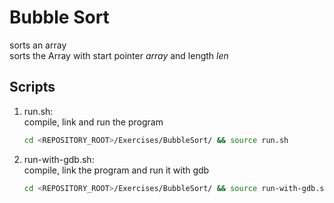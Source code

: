 # Bubble Sort
sorts an array<br />
sorts the Array with start pointer _array_ and length _len_

## Scripts
 1. run.sh: <br />
    compile, link and run the program <br />
    ```bash
    cd <REPOSITORY_ROOT>/Exercises/BubbleSort/ && source run.sh
    ```
 
 2. run-with-gdb.sh: <br />
    compile, link the program and run it with gdb <br />
    ```bash
    cd <REPOSITORY_ROOT>/Exercises/BubbleSort/ && source run-with-gdb.sh
    ```
